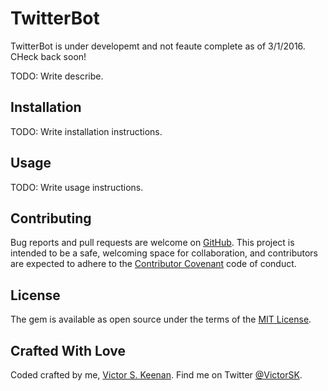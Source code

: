 # TwitterBot

TwitterBot is under developemt and not feaute complete as of 3/1/2016. CHeck back soon!

TODO: Write describe.

## Installation

TODO: Write installation instructions.

## Usage

TODO: Write usage instructions.

## Contributing

Bug reports and pull requests are welcome on [GitHub](https://github.com/VictorSK/twitterbot). This project is intended to be a safe, welcoming space for collaboration, and contributors are expected to adhere to the [Contributor Covenant](http://contributor-covenant.org) code of conduct.

## License

The gem is available as open source under the terms of the [MIT License](http://opensource.org/licenses/MIT).

## Crafted With Love
Coded crafted by me, [Victor S. Keenan](http://www.victorkeenan.com). Find me on Twitter [@VictorSK](https://twitter.com/victorsk).
